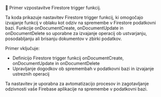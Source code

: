 🚀 Primer vzpostavitve Firestore trigger funkcij.

Ta koda prikazuje nastavitev Firestore trigger funkcij, ki omogočajo izvajanje funkcij v oblaku kot odziv na spremembe v Firestore podatkovni bazi. Funkcije onDocumentCreate, onDocumentUpdate in onDocumentDelete so uporabne za izvajanje operacij ob ustvarjanju, posodabljanju ali brisanju dokumentov v zbirki podatkov.

Primer vključuje:
- Definicijo Firestore trigger funkcij onDocumentCreate, onDocumentUpdate in onDocumentDelete
- Upravljanje dogodkov ob spremembah v podatkovni bazi in izvajanje ustreznih operacij

Ta nastavitev je uporabna za avtomatizacijo procesov in zagotavljanje odzivnosti vaše Firebase aplikacije na spremembe v podatkovni bazi.